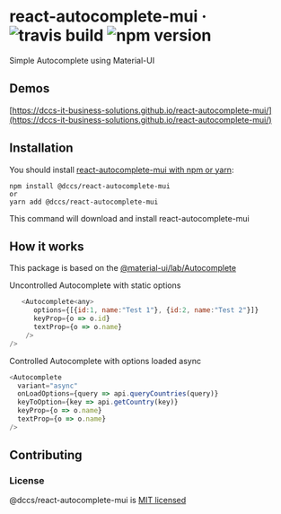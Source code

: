 # react-autocomplete-mui &middot; ![travis build](https://img.shields.io/travis/DCCS-IT-Business-Solutions/react-autocomplete-mui.svg) ![npm version](https://img.shields.io/npm/v/@dccs/react-autocomplete-mui.svg)

Simple Autocomplete using Material-UI

## Demos

[https://dccs-it-business-solutions.github.io/react-autocomplete-mui/](https://dccs-it-business-solutions.github.io/react-autocomplete-mui/)

## Installation

You should install [react-autocomplete-mui with npm or yarn](https://www.npmjs.com/package/@dccs/react-autocomplete-mui):

    npm install @dccs/react-autocomplete-mui
    or
    yarn add @dccs/react-autocomplete-mui

This command will download and install react-autocomplete-mui

## How it works

This package is based on the [@material-ui/lab/Autocomplete](https://material-ui.com/components/autocomplete/)

Uncontrolled Autocomplete with static options

```javascript
   <Autocomplete<any>
      options={[{id:1, name:"Test 1"}, {id:2, name:"Test 2"}]}
      keyProp={o => o.id}
      textProp={o => o.name}
    />
/>
```

Controlled Autocomplete with options loaded async

```javascript
<Autocomplete
  variant="async"
  onLoadOptions={query => api.queryCountries(query)}
  keyToOption={key => api.getCountry(key)}
  keyProp={o => o.name}
  textProp={o => o.name}
/>
```

## Contributing

### License

@dccs/react-autocomplete-mui is [MIT licensed](https://github.com/facebook/react/blob/master/LICENSE)
